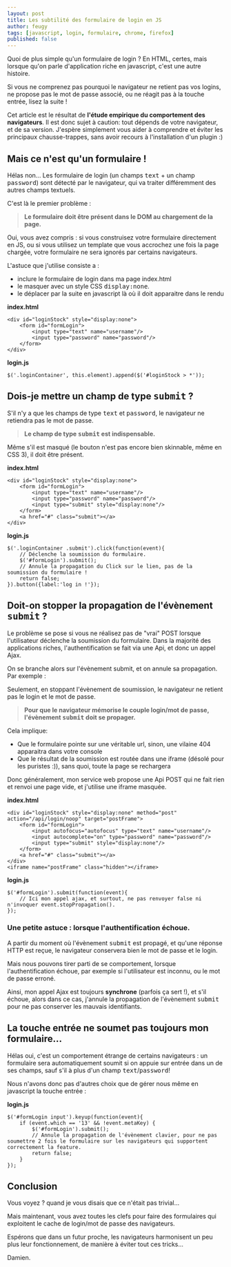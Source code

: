 ```yaml
---
layout: post
title: Les subtilité des formulaire de login en JS
author: feugy
tags: [javascript, login, formulaire, chrome, firefox]
published: false
---
```


Quoi de plus simple qu'un formulaire de login ? 
En HTML, certes, mais lorsque qu'on parle d'application riche en javascript, c'est une autre histoire.

Si vous ne comprenez pas pourquoi le navigateur ne retient pas vos logins, ne propose pas le mot de passe associé, ou ne réagit pas à la touche entrée, lisez la suite !

Cet article est le résultat de **l'étude empirique du comportement des navigateurs**. 
Il est donc sujet à caution: tout dépends de votre navigateur, et de sa version.
J'espère simplement vous aider à comprendre et éviter les principaux chausse-trappes, sans avoir recours à l'installation d'un plugin :)


## Mais ce n'est qu'un formulaire !

Hélas non... Les formulaire de login (un champs <tt>text</tt> + un champ <tt>password</tt>) sont détecté par le navigateur, qui va traiter différemment des autres champs textuels.

C'est là le premier problème :
>**Le formulaire doit être présent dans le DOM au chargement de la page.**
 
Oui, vous avez compris : si vous construisez votre formulaire directement en JS, ou si vous utilisez un template que vous accrochez une fois la page chargée, votre formulaire ne sera ignorés par certains navigateurs.

L'astuce que j'utilise consiste a :

* inclure le formulaire de login dans ma page index.html
* le masquer avec un style CSS <tt>display:none</tt>.
* le déplacer par la suite en javascript là où il doit apparaitre dans le rendu 

**index.html**

    <div id="loginStock" style="display:none">
    	<form id="formLogin">
    		<input type="text" name="username"/>
    		<input type="password" name="password"/>
    	</form>
    </div>

**login.js**

    $('.loginContainer', this.element).append($('#loginStock > *'));
	
	
## Dois-je mettre un champ de type <tt>submit</tt> ?

S'il n'y a que les champs de type <tt>text</tt> et <tt>password</tt>, le navigateur ne retiendra pas le mot de passe.

>**Le champ de type <tt>submit</tt> est indispensable.** 

Même s'il est masqué (le bouton n'est pas encore bien skinnable, même en CSS 3), il doit être présent.

**index.html**

    <div id="loginStock" style="display:none">
    	<form id="formLogin">
    		<input type="text" name="username"/>
    		<input type="password" name="password"/>
			<input type="submit" style="display:none"/>
    	</form>
        <a href="#" class="submit"></a>
    </div>
	
**login.js**

    $('.loginContainer .submit').click(function(event){
        // Déclenche la soumission du formulaire.
        $('#formLogin').submit();
		// Annule la propagation du Click sur le lien, pas de la soumission du formulaire !
		return false;
    }).button({label:'log in !'});

	
## Doit-on stopper la propagation de l'évènement <tt>submit</tt> ?

Le problème se pose si vous ne réalisez pas de "vrai" POST lorsque l'utilisateur déclenche la soumission du formulaire.
Dans la majorité des applications riches, l'authentification se fait via une Api, et donc un appel Ajax.

On se branche alors sur l'évènement submit, et on annule sa propagation. Par exemple :

Seulement, en stoppant l'évènement de soumission, le navigateur ne retient pas le login et le mot de passe.

>**Pour que le navigateur mémorise le couple login/mot de passe, l'évènement <tt>submit</tt> doit se propager.**

Cela implique:

* Que le formulaire pointe sur une véritable url, sinon, une vilaine 404 apparaitra dans votre console
* Que le résultat de la soumission est routée dans une iframe (désolé pour les puristes :)), sans quoi, toute la page se rechargera

Donc généralement, mon service web propose une Api POST qui ne fait rien et renvoi une page vide, et j'utilise une iframe masquée.

**index.html**

    <div id="loginStock" style="display:none" method="post" action="/api/login/noop" target="postFrame">
    	<form id="formLogin">
    		<input autofocus="autofocus" type="text" name="username"/>
    		<input autocomplete="on" type="password" name="password"/>
			<input type="submit" style="display:none"/>
    	</form>
		<a href="#" class="submit"></a>
    </div>
	<iframe name="postFrame" class="hidden"></iframe>
	
**login.js**

    $('#formLogin').submit(function(event){
        // Ici mon appel ajax, et surtout, ne pas renvoyer false ni n'invoquer event.stopPropagation().
    });
	
	
### Une petite astuce : lorsque l'authentification échoue.

A partir du moment où l'évènement <tt>submit</tt> est propagé, et qu'une réponse HTTP est reçue, le navigateur conservera bien le mot de passe et le login.

Mais nous pouvons tirer parti de se comportement, lorsque l'authentification échoue, par exemple si l'utilisateur est inconnu, ou le mot de passe erroné.

Ainsi, mon appel Ajax est toujours **synchrone** (parfois ça sert !), et s'il échoue, alors dans ce cas, j'annule la propagation de l'évènement <tt>submit</tt> pour ne pas conserver les mauvais identifiants.



## La touche entrée ne soumet pas toujours mon formulaire...

Hélas oui, c'est un comportement étrange de certains navigateurs : un formulaire sera automatiquement soumit si on appuie sur entrée dans un de ses champs, sauf s'il à plus d'un champ <tt>text</tt>/<tt>password</tt>! 

Nous n'avons donc pas d'autres choix que de gérer nous même en javascript la touche entrée :

**login.js**

    $('#formLogin input').keyup(function(event){
		if (event.which == '13' && !event.metaKey) {
			$('#formLogin').submit();
			// Annule la propagation de l'évènement clavier, pour ne pas soumettre 2 fois le formulaire sur les navigateurs qui supportent correctement la feature.
			return false;
		}    
	});
	
	
## Conclusion

Vous voyez ? quand je vous disais que ce n'était pas trivial...

Mais maintenant, vous avez toutes les clefs pour faire des formulaires qui exploitent le cache de login/mot de passe des navigateurs.

Espérons que dans un futur proche, les navigateurs harmonisent un peu plus leur fonctionnement, de manière à éviter tout ces tricks...

Damien.